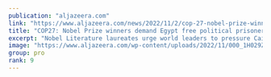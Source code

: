 ```yaml
---
publication: "aljazeera.com"
link: "https://www.aljazeera.com/news/2022/11/2/cop-27-nobel-prize-winners-demand-egypt-free-political-prisoners"
title: "COP27: Nobel Prize winners demand Egypt free political prisoners"
excerpt: "Nobel Literature laureates urge world leaders to pressure Cairo to free dissidents ahead of the COP27 summit."
image: "https://www.aljazeera.com/wp-content/uploads/2022/11/000_1H029Z.jpg?resize=1920%2C1440"
group: pro
rank: 9
---
```

